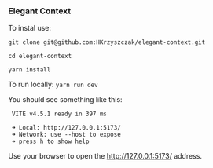 ### Elegant Context

To instal use:

`git clone git@github.com:HKrzyszczak/elegant-context.git`

`cd elegant-context`

`yarn install`

To run locally: `yarn run dev`

You should see something like this:

```
 VITE v4.5.1 ready in 397 ms

 ➜ Local: http://127.0.0.1:5173/
 ➜ Network: use --host to expose
 ➜ press h to show help
```

Use your browser to open the http://127.0.0.1:5173/ address.
